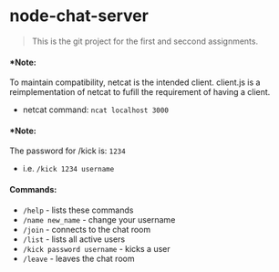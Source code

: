 # node-chat-server

> This is the git project for the first and seccond assignments.

#### \*Note: 
To maintain compatibility, netcat is the intended client. client.js is a reimplementation of netcat to fufill the requirement of having a client.
* netcat command: `ncat localhost 3000`

#### \*Note: 
The password for /kick is: `1234`
* i.e. `/kick 1234 username`

#### Commands:
* `/help` - lists these commands
* `/name new_name` - change your username
* `/join` - connects to the chat room
* `/list` - lists all active users
* `/kick password username` - kicks a user
* `/leave` - leaves the chat room